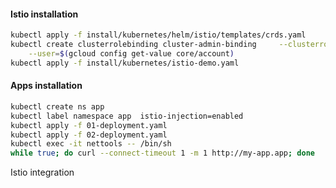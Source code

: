 #### Istio installation
```bash
kubectl apply -f install/kubernetes/helm/istio/templates/crds.yaml
kubectl create clusterrolebinding cluster-admin-binding     --clusterrole=cluster-admin   \
    --user=$(gcloud config get-value core/account)
kubectl apply -f install/kubernetes/istio-demo.yaml
```

#### Apps installation
```bash
kubectl create ns app
kubectl label namespace app  istio-injection=enabled
kubectl apply -f 01-deployment.yaml
kubectl apply -f 02-deployment.yaml
kubectl exec -it nettools -- /bin/sh
while true; do curl --connect-timeout 1 -m 1 http://my-app.app; done
```

Istio integration

```bash

```

